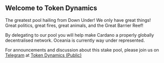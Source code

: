 ## Welcome to Token Dynamics

The greatest pool hailing from Down Under! We only have great things! Great politics, great fires, great animals, and the Great Barrier Reef!

By delegating to our pool you will help make Cardano a properly globally decentralised network. Oceania is currently way under represented.

For announcements and discussion about this stake pool, please join us on [Telegram](https://telegram.org/) at [Token Dynamics (Public)](https://t.me/TokenDynamics)
